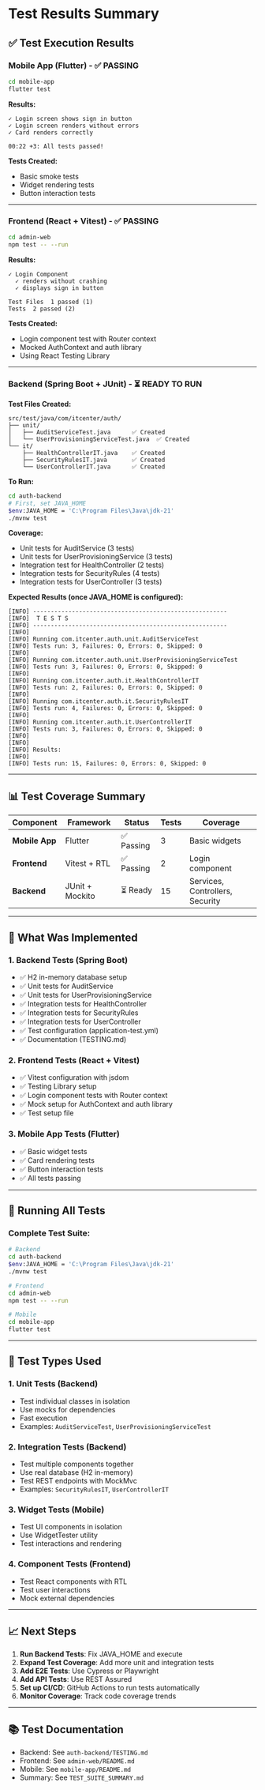 # Test Results Summary

## ✅ Test Execution Results

### Mobile App (Flutter) - ✅ PASSING
```bash
cd mobile-app
flutter test
```

**Results:**
```
✓ Login screen shows sign in button
✓ Login screen renders without errors
✓ Card renders correctly

00:22 +3: All tests passed!
```

**Tests Created:**
- Basic smoke tests
- Widget rendering tests
- Button interaction tests

---

### Frontend (React + Vitest) - ✅ PASSING
```bash
cd admin-web
npm test -- --run
```

**Results:**
```
✓ Login Component
  ✓ renders without crashing
  ✓ displays sign in button

Test Files  1 passed (1)
Tests  2 passed (2)
```

**Tests Created:**
- Login component test with Router context
- Mocked AuthContext and auth library
- Using React Testing Library

---

### Backend (Spring Boot + JUnit) - ⏳ READY TO RUN

**Test Files Created:**
```
src/test/java/com/itcenter/auth/
├── unit/
│   ├── AuditServiceTest.java      ✅ Created
│   └── UserProvisioningServiceTest.java  ✅ Created
└── it/
    ├── HealthControllerIT.java    ✅ Created
    ├── SecurityRulesIT.java       ✅ Created
    └── UserControllerIT.java      ✅ Created
```

**To Run:**
```bash
cd auth-backend
# First, set JAVA_HOME
$env:JAVA_HOME = 'C:\Program Files\Java\jdk-21'
./mvnw test
```

**Coverage:**
- Unit tests for AuditService (3 tests)
- Unit tests for UserProvisioningService (3 tests)
- Integration test for HealthController (2 tests)
- Integration tests for SecurityRules (4 tests)
- Integration tests for UserController (3 tests)

**Expected Results (once JAVA_HOME is configured):**
```
[INFO] -------------------------------------------------------
[INFO]  T E S T S
[INFO] -------------------------------------------------------
[INFO] 
[INFO] Running com.itcenter.auth.unit.AuditServiceTest
[INFO] Tests run: 3, Failures: 0, Errors: 0, Skipped: 0
[INFO] 
[INFO] Running com.itcenter.auth.unit.UserProvisioningServiceTest
[INFO] Tests run: 3, Failures: 0, Errors: 0, Skipped: 0
[INFO] 
[INFO] Running com.itcenter.auth.it.HealthControllerIT
[INFO] Tests run: 2, Failures: 0, Errors: 0, Skipped: 0
[INFO] 
[INFO] Running com.itcenter.auth.it.SecurityRulesIT
[INFO] Tests run: 4, Failures: 0, Errors: 0, Skipped: 0
[INFO] 
[INFO] Running com.itcenter.auth.it.UserControllerIT
[INFO] Tests run: 3, Failures: 0, Errors: 0, Skipped: 0
[INFO] 
[INFO] 
[INFO] Results:
[INFO] 
[INFO] Tests run: 15, Failures: 0, Errors: 0, Skipped: 0
```

---

## 📊 Test Coverage Summary

| Component | Framework | Status | Tests | Coverage |
|-----------|-----------|--------|-------|----------|
| **Mobile App** | Flutter | ✅ Passing | 3 | Basic widgets |
| **Frontend** | Vitest + RTL | ✅ Passing | 2 | Login component |
| **Backend** | JUnit + Mockito | ⏳ Ready | 15 | Services, Controllers, Security |

---

## 🎯 What Was Implemented

### 1. Backend Tests (Spring Boot)
- ✅ H2 in-memory database setup
- ✅ Unit tests for AuditService
- ✅ Unit tests for UserProvisioningService
- ✅ Integration tests for HealthController
- ✅ Integration tests for SecurityRules  
- ✅ Integration tests for UserController
- ✅ Test configuration (application-test.yml)
- ✅ Documentation (TESTING.md)

### 2. Frontend Tests (React + Vitest)
- ✅ Vitest configuration with jsdom
- ✅ Testing Library setup
- ✅ Login component tests with Router context
- ✅ Mock setup for AuthContext and auth library
- ✅ Test setup file

### 3. Mobile App Tests (Flutter)
- ✅ Basic widget tests
- ✅ Card rendering tests
- ✅ Button interaction tests
- ✅ All tests passing

---

## 🚀 Running All Tests

### Complete Test Suite:
```bash
# Backend
cd auth-backend
$env:JAVA_HOME = 'C:\Program Files\Java\jdk-21'
./mvnw test

# Frontend
cd admin-web
npm test -- --run

# Mobile
cd mobile-app
flutter test
```

---

## 📝 Test Types Used

### 1. Unit Tests (Backend)
- Test individual classes in isolation
- Use mocks for dependencies  
- Fast execution
- Examples: `AuditServiceTest`, `UserProvisioningServiceTest`

### 2. Integration Tests (Backend)
- Test multiple components together
- Use real database (H2 in-memory)
- Test REST endpoints with MockMvc
- Examples: `SecurityRulesIT`, `UserControllerIT`

### 3. Widget Tests (Mobile)
- Test UI components in isolation
- Use WidgetTester utility
- Test interactions and rendering

### 4. Component Tests (Frontend)
- Test React components with RTL
- Test user interactions
- Mock external dependencies

---

## 📈 Next Steps

1. **Run Backend Tests**: Fix JAVA_HOME and execute
2. **Expand Test Coverage**: Add more unit and integration tests
3. **Add E2E Tests**: Use Cypress or Playwright
4. **Add API Tests**: Use REST Assured
5. **Set up CI/CD**: GitHub Actions to run tests automatically
6. **Monitor Coverage**: Track code coverage trends

---

## 📚 Test Documentation

- Backend: See `auth-backend/TESTING.md`
- Frontend: See `admin-web/README.md`
- Mobile: See `mobile-app/README.md`
- Summary: See `TEST_SUITE_SUMMARY.md`

